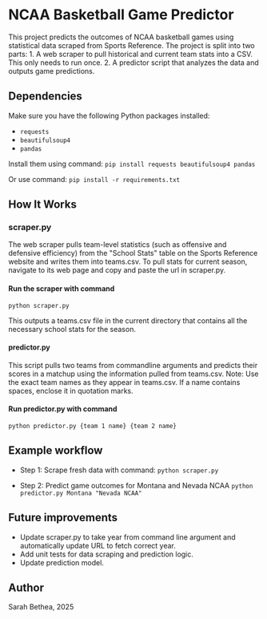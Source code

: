 # NCAA Basketball Game Predictor

This project predicts the outcomes of NCAA basketball games using statistical data scraped from Sports Reference. The project is split into two parts:
    1. A web scraper to pull historical and current team stats into a CSV. This only needs to run once. 
    2. A predictor script that analyzes the data and outputs game predictions.

## Dependencies
Make sure you have the following Python packages installed:
- `requests`
- `beautifulsoup4`
- `pandas`

Install them using command:
```pip install requests beautifulsoup4 pandas```

Or use command:
```pip install -r requirements.txt```

## How It Works
### scraper.py
The web scraper pulls team-level statistics (such as offensive and defensive efficiency) from the "School Stats" table
on the Sports Reference website and writes them into teams.csv. To pull stats for current season, navigate to its web page and copy and paste the url in scraper.py.

#### Run the scraper with command
```python scraper.py```

This outputs a teams.csv file in the current directory that contains all the necessary school stats for the season.

#### predictor.py
This script pulls two teams from commandline arguments and predicts their scores in a matchup using the information 
pulled from teams.csv. 
Note: Use the exact team names as they appear in teams.csv. If a name contains spaces, enclose it in quotation marks.

#### Run predictor.py with command
```python predictor.py {team 1 name} {team 2 name}```

## Example workflow
* Step 1: Scrape fresh data with command:
```python scraper.py```

* Step 2: Predict game outcomes for Montana and Nevada NCAA
```python predictor.py Montana "Nevada NCAA"```

## Future improvements
* Update scraper.py to take year from command line argument and automatically update URL to fetch correct year.
* Add unit tests for data scraping and prediction logic.
* Update prediction model. 

## Author
Sarah Bethea, 2025
